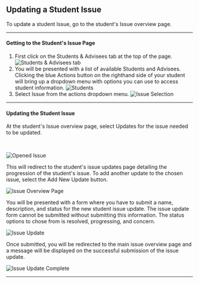 

## Updating a Student Issue

To update a student Issue, go to the student's Issue overview page.
***
#### Getting to the Student's Issue Page
1. First click on the Students & Advisees tab at the top of the page.
![Students & Advisees tab](/help_images/students_tab.JPG)
2. You will be presented with a list of available Students and Advisees. Clicking the blue Actions button on the righthand side of your student will bring up a dropdown menu with options you can use to access student information.
![Students](/help_images/students.JPG)
3. Select Issue from the actions dropdown menu.
![Issue Selection](/help_images/creating_a_student_issue/issue_action.JPG)

***
#### Updating the Student Issue
At the student's Issue overview page, select Updates for the issue needed to be updated.  

&nbsp;

![Opened Issue](/help_images/updating_a_student_issue/issue_update_main_page.JPG)

This will redirect to the student's issue updates page detailing the progression of the student's issue.
To add another update to the chosen issue, select the Add New Update button.

![Issue Overview Page](/help_images/updating_a_student_issue/issue_update_view.JPG)

You will be presented with a form where you have to submit a name, description, and status for the new student issue update.
The issue update form cannot be submitted without submitting this information. 
The status options to chose from is resolved, progressing, and concern.

![Issue Update](/help_images/updating_a_student_issue/issue_update.JPG)

Once submitted, you will be redirected to the main issue overview page 
and a message will be displayed on the successful submission of the issue update.

![Issue Update Complete](/help_images/updating_a_student_issue/issue_update_done.JPG)


***
